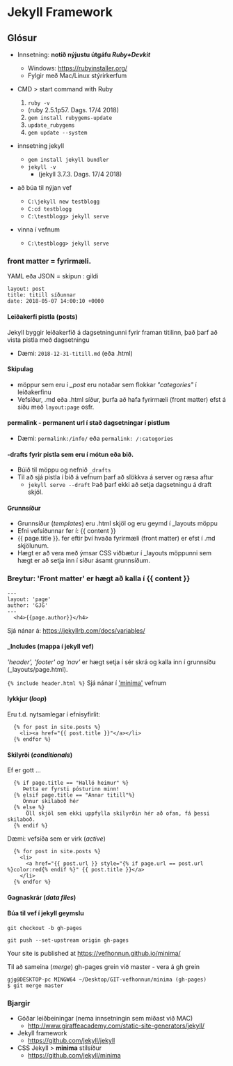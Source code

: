 # Jekyll Framework

## Glósur
* Innsetning: **notið nýjustu útgáfu _Ruby+Devkit_**
  * Windows: https://rubyinstaller.org/
  * Fylgir með Mac/Linux stýrirkerfum 

* CMD > start command with Ruby
  1. ``` ruby -v ``` 
  	* (ruby 2.5.1p57. Dags. 17/4 2018)
  2. ``` gem install rubygems-update ``` 
  3. ``` update_rubygems ``` 
  4. ``` gem update --system ``` 

* innsetning jekyll 
  * ``` gem install jekyll bundler ```
  * ``` jekyll -v ```  
  	* (jekyll 3.7.3. Dags. 17/4 2018)

* að búa til nýjan vef
  * ``` C:\jekyll new testblogg ``` 
  * ``` C:cd testblogg ``` 
  * ``` C:\testblogg> jekyll serve ``` 

* vinna í vefnum 
  * ``` C:\testblogg> jekyll serve ``` 

### front matter = fyrirmæli. 
YAML eða JSON = skipun : gildi

```
layout: post
title: titill síðunnar
date: 2018-05-07 14:00:10 +0000
```

#### Leiðakerfi pistla (posts)
Jekyll byggir leiðakerfið á dagsetningunni fyrir framan titilinn, það þarf að vista pistla með dagsetningu
* Dæmi: ```2018-12-31-titill.md``` (eða .html)

#### Skipulag
* möppur sem eru í *_post* eru notaðar sem flokkar _"categories"_ í leiðakerfinu
* Vefsíður, .md eða .html síður, þurfa að hafa fyrirmæli (front matter) efst á síðu með ```layout:page``` osfr.

#### permalink - permanent url  í stað dagsetningar í pistlum
* Dæmi: ```permalink:/info/``` eða ```permalink: /:categories```

#### -drafts fyrir pistla sem eru í mótun eða bið.
* Búið til möppu og nefnið ```_drafts```
* Til að sjá pistla í bið á vefnum þarf að slökkva á server og ræsa aftur 
  * ```jekyll serve --draft``` Það þarf ekki að setja dagsetningu á draft skjöl.

#### Grunnsíður
* Grunnsíður (_templates_) eru .html skjöl og eru geymd í _layouts möppu
* Efni vefsíðunnar fer í: {{ content }} 
* {{ page.title }}. fer eftir því hvaða fyrirmæli (front matter) er efst í .md skjölunum. 
* Hægt er að vera með ýmsar CSS viðbætur í _layouts möppunni sem hægt er að setja inn í síður ásamt grunnsíðum.

### Breytur: 'Front matter' er hægt að kalla í {{ content }}  
```
---
layout: 'page'
author: 'GJG'
---
  <h4>{{page.author}}</h4>
```
Sjá nánar á: https://jekyllrb.com/docs/variables/

#### _Includes (mappa í jekyll vef)

_'header', 'footer' og 'nav'_ er hægt setja í sér skrá og kalla inn í grunnsíðu (_layouts/page.html).

```{% include header.html %}``` Sjá nánar í ['minima'](https://github.com/vefhonnun/minima) vefnum

#### lykkjur (_loop_) 
Eru t.d. nytsamlegar í efnisyfirlit:
```
  {% for post in site.posts %}
    <li><a href="{{ post.title }}"</a></li>
  {% endfor %}

```

#### Skilyrði (_conditionals_)

Ef er gott ...
```
  {% if page.title == "Halló heimur" %}
     Þetta er fyrsti pósturinn minn!
  {% elsif page.title == "Annar titill"%}
     Önnur skilaboð hér
  {% else %}
      Öll skjöl sem ekki uppfylla skilyrðin hér að ofan, fá þessi skilaboð.
  {% endif %}

```
Dæmi: vefsíða sem er virk (_active_)
```
  {% for post in site.posts %}
    <li>
      <a href="{{ post.url }} style="{% if page.url == post.url %}color:red{% endif %}" {{ post.title }}</a>
    </li>
  {% endfor %}

```
#### Gagnaskrár (_data files_)

#### Búa til vef í jekyll geymslu
```
git checkout -b gh-pages 

git push --set-upstream origin gh-pages

```
 Your site is published at https://vefhonnun.github.io/minima/

Til að sameina (_merge_) gh-pages grein við master - vera á gh grein
``` 
gjg@DESKTOP-pc MINGW64 ~/Desktop/GIT-vefhonnun/minima (gh-pages)
$ git merge master
```
### Bjargir
* Góðar leiðbeiningar (nema innsetningin sem miðast við MAC) 
  * http://www.giraffeacademy.com/static-site-generators/jekyll/
* Jekyll framework
  * https://github.com/jekyll/jekyll
* CSS Jekyll > **minima** stílsíður 
  * https://github.com/jekyll/minima 




    






